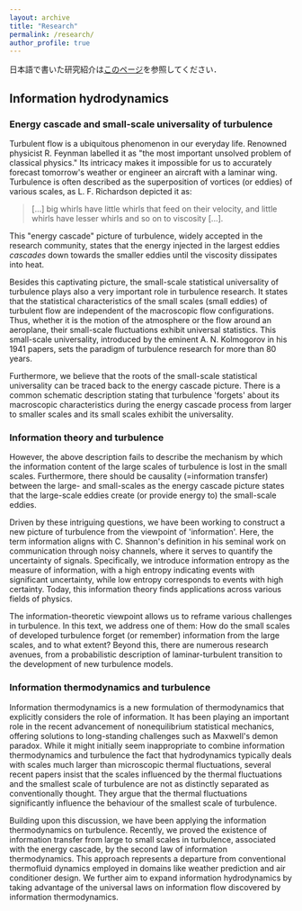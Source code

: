 ```yaml
---
layout: archive
title: "Research"
permalink: /research/
author_profile: true
---
```


日本語で書いた研究紹介は[このページ](https://ryo-araki.github.io/research_jp)を参照してください．

## Information hydrodynamics

### Energy cascade and small-scale universality of turbulence

Turbulent flow is a ubiquitous phenomenon in our everyday life.
Renowned physicist R. Feynman labelled it as "the most important unsolved problem of classical physics."
Its intricacy makes it impossible for us to accurately forecast tomorrow's weather or engineer an aircraft with a laminar wing.
Turbulence is often described as the superposition of vortices (or eddies) of various scales, as L. F. Richardson depicted it as:

> [...] big whirls have little whirls that feed on their velocity, and little whirls have lesser whirls and so on to viscosity [...].

This "energy cascade" picture of turbulence, widely accepted in the research community, states that the energy injected in the largest eddies _cascades_ down towards the smaller eddies until the viscosity dissipates into heat.

Besides this captivating picture, the small-scale statistical universality of turbulence plays also a very important role in turbulence research.
It states that the statistical characteristics of the small scales (small eddies) of turbulent flow are independent of the macroscopic flow configurations.
Thus, whether it is the motion of the atmosphere or the flow around an aeroplane, their small-scale fluctuations exhibit universal statistics.
This small-scale universality, introduced by the eminent A. N. Kolmogorov in his 1941 papers, sets the paradigm of turbulence research for more than 80 years.

Furthermore, we believe that the roots of the small-scale statistical universality can be traced back to the energy cascade picture.
There is a common schematic description stating that turbulence 'forgets' about its macroscopic characteristics during the energy cascade process from larger to smaller scales and its small scales exhibit the universality.

### Information theory and turbulence

However, the above description fails to describe the mechanism by which the information content of the large scales of turbulence is lost in the small scales.
Furthermore, there should be causality (=information transfer) between the large- and small-scales as the energy cascade picture states that the large-scale eddies create (or provide energy to) the small-scale eddies.

Driven by these intriguing questions, we have been working to construct a new picture of turbulence from the viewpoint of 'information'.
Here, the term information aligns with C. Shannon's definition in his seminal work on communication through noisy channels, where it serves to quantify the uncertainty of signals.
Specifically, we introduce information entropy as the measure of information, with a high entropy indicating events with significant uncertainty, while low entropy corresponds to events with high certainty.
Today, this information theory finds applications across various fields of physics.

The information-theoretic viewpoint allows us to reframe various challenges in turbulence.
In this text, we address one of them: How do the small scales of developed turbulence forget (or remember) information from the large scales, and to what extent?
Beyond this, there are numerous research avenues, from a probabilistic description of laminar-turbulent transition to the development of new turbulence models.

### Information thermodynamics and turbulence

Information thermodynamics is a new formulation of thermodynamics that explicitly considers the role of information.
It has been playing an important role in the recent advancement of nonequilibrium statistical mechanics, offering solutions to long-standing challenges such as Maxwell's demon paradox.
While it might initially seem inappropriate to combine information thermodynamics and turbulence the fact that hydrodynamics typically deals with scales much larger than microscopic thermal fluctuations, several recent papers insist that the scales influenced by the thermal fluctuations and the smallest scale of turbulence are not as distinctly separated as conventionally thought.
They argue that the thermal fluctuations significantly influence the behaviour of the smallest scale of turbulence.

Building upon this discussion, we have been applying the information thermodynamics on turbulence.
Recently, we proved the existence of information transfer from large to small scales in turbulence, associated with the energy cascade, by the second law of information thermodynamics.
This approach represents a departure from conventional thermofluid dynamics employed in domains like weather prediction and air conditioner design.
We further aim to expand information hydrodynamics by taking advantage of the universal laws on information flow discovered by information thermodynamics.

